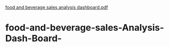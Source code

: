 [food and beverage sales analysis dashboard.pdf](https://github.com/sajidshaik11017/food-and-beverage-sales-Analysis-Dash-Board-/files/11731256/food.and.beverage.sales.analysis.dashboard.pdf)
# food-and-beverage-sales-Analysis-Dash-Board-
